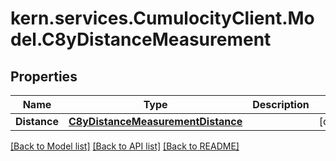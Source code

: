 
# kern.services.CumulocityClient.Model.C8yDistanceMeasurement

## Properties

Name | Type | Description | Notes
------------ | ------------- | ------------- | -------------
**Distance** | [**C8yDistanceMeasurementDistance**](C8yDistanceMeasurementDistance.md) |  | [optional] 

[[Back to Model list]](../README.md#documentation-for-models)
[[Back to API list]](../README.md#documentation-for-api-endpoints)
[[Back to README]](../README.md)

